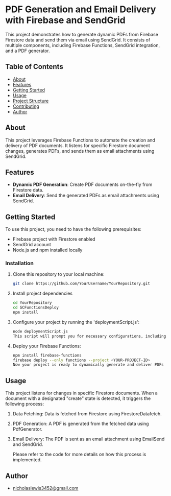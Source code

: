 # PDF Generation and Email Delivery with Firebase and SendGrid


This project demonstrates how to generate dynamic PDFs from Firebase Firestore data and send them via email using SendGrid. It consists of multiple components, including Firebase Functions, SendGrid integration, and a PDF generator.

## Table of Contents

- [About](#about)
- [Features](#features)
- [Getting Started](#getting-started)
- [Usage](#usage)
- [Project Structure](#project-structure)
- [Contributing](#contributing)
- [Author](#author)

## About

This project leverages Firebase Functions to automate the creation and delivery of PDF documents. It listens for specific Firestore document changes, generates PDFs, and sends them as email attachments using SendGrid.

## Features

- **Dynamic PDF Generation**: Create PDF documents on-the-fly from Firestore data.
- **Email Delivery**: Send the generated PDFs as email attachments using SendGrid.

## Getting Started

To use this project, you need to have the following prerequisites:

- Firebase project with Firestore enabled
- SendGrid account
- Node.js and npm installed locally

### Installation

1. Clone this repository to your local machine:

   ```bash
   git clone https://github.com/YourUsername/YourRepository.git
2. Install project dependencies

   ```bash
   cd YourRepository
   cd GCFunctionsDeploy
   npm install
   
   
3. Configure your project by running the 'deploymentScript.js':

   ```bash
   node deploymentScript.js
   This script will prompt you for necessary configurations, including Firestore project ID, collection name, SendGrid API key, and email addresses.

4. Deploy your Firebase Functions:

   ```bash
   npm install firebase-functions
   firebase deploy --only functions --project <YOUR-PROJECT-ID>
   Now your project is ready to dynamically generate and deliver PDFs via email.
   
## Usage

  This project listens for changes in specific Firestore documents. When a document with a designated "create" state is detected, it triggers the following process:

1. Data Fetching: Data is fetched from Firestore using FirestoreDatafetch.

2. PDF Generation: A PDF is generated from the fetched data using PdfGenerator.

3. Email Delivery: The PDF is sent as an email attachment using EmailSend and SendGrid.

   Please refer to the code for more details on how this process is implemented.

## Author

  - nicholaslewis3452@gmail.com
